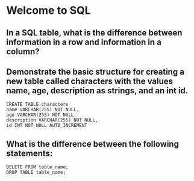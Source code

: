# Welcome to SQL

## In a SQL table, what is the difference between information in a row and information in a column?

## Demonstrate the basic structure for creating a new table called characters with the values name, age, description as strings, and an int id.
```
CREATE TABLE characters
name VARCHAR(255) NOT NULL,
age VARCHAR(255) NOT NULL,
description VARCHAR(255) NOT NULL,
id INT NOT NULL AUTO_INCREMENT
```

## What is the difference between the following statements:
```
DELETE FROM table_name;
DROP TABLE table_name;
```
